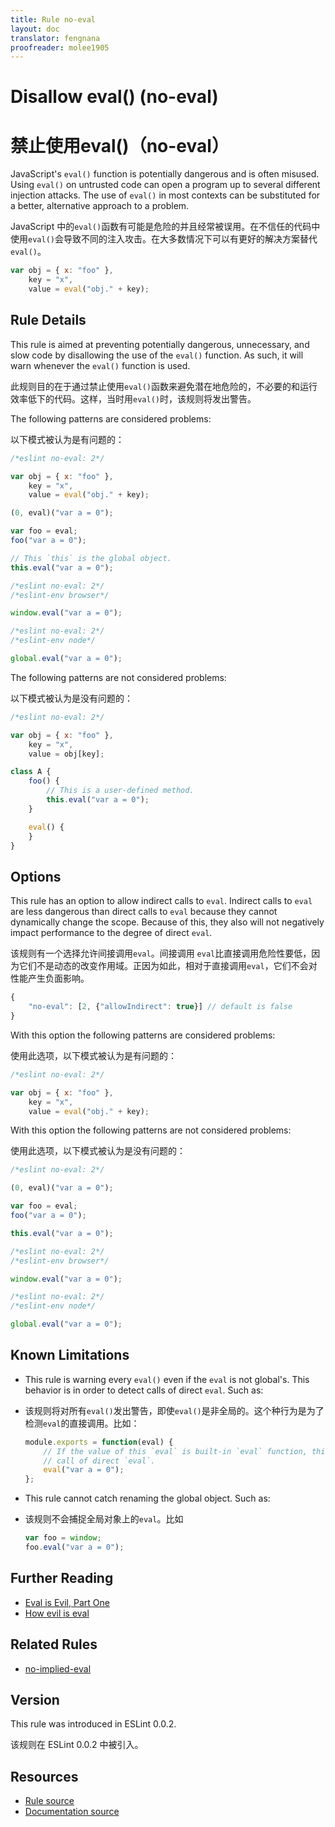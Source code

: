 ```yaml
---
title: Rule no-eval
layout: doc
translator: fengnana
proofreader: molee1905
---
```

<!-- Note: No pull requests accepted for this file. See README.md in the root directory for details. -->

# Disallow eval() (no-eval)

# 禁止使用eval()（no-eval）

JavaScript's `eval()` function is potentially dangerous and is often misused. Using `eval()` on untrusted code can open a program up to several different injection attacks. The use of `eval()` in most contexts can be substituted for a better, alternative approach to a problem.

JavaScript 中的`eval()`函数有可能是危险的并且经常被误用。在不信任的代码中使用`eval()`会导致不同的注入攻击。在大多数情况下可以有更好的解决方案替代`eval()`。

```js
var obj = { x: "foo" },
    key = "x",
    value = eval("obj." + key);
```

## Rule Details

This rule is aimed at preventing potentially dangerous, unnecessary, and slow code by disallowing the use of the `eval()` function. As such, it will warn whenever the `eval()` function is used.

此规则目的在于通过禁止使用`eval()`函数来避免潜在地危险的，不必要的和运行效率低下的代码。这样，当时用`eval()`时，该规则将发出警告。

The following patterns are considered problems:

以下模式被认为是有问题的：

```js
/*eslint no-eval: 2*/

var obj = { x: "foo" },
    key = "x",
    value = eval("obj." + key);

(0, eval)("var a = 0");

var foo = eval;
foo("var a = 0");

// This `this` is the global object.
this.eval("var a = 0");
```

```js
/*eslint no-eval: 2*/
/*eslint-env browser*/

window.eval("var a = 0");
```

```js
/*eslint no-eval: 2*/
/*eslint-env node*/

global.eval("var a = 0");
```

The following patterns are not considered problems:

以下模式被认为是没有问题的：

```js
/*eslint no-eval: 2*/

var obj = { x: "foo" },
    key = "x",
    value = obj[key];

class A {
    foo() {
        // This is a user-defined method.
        this.eval("var a = 0");
    }

    eval() {
    }
}
```

## Options

This rule has an option to allow indirect calls to `eval`.
Indirect calls to `eval` are less dangerous than direct calls to `eval` because they cannot dynamically change the scope. Because of this, they also will not negatively impact performance to the degree of direct `eval`.

该规则有一个选择允许间接调用`eval`。间接调用 `eval`比直接调用危险性要低，因为它们不是动态的改变作用域。正因为如此，相对于直接调用`eval`，它们不会对性能产生负面影响。

```js
{
    "no-eval": [2, {"allowIndirect": true}] // default is false
}
```

With this option the following patterns are considered problems:

使用此选项，以下模式被认为是有问题的：

```js
/*eslint no-eval: 2*/

var obj = { x: "foo" },
    key = "x",
    value = eval("obj." + key);
```

With this option the following patterns are not considered problems:

使用此选项，以下模式被认为是没有问题的：

```js
/*eslint no-eval: 2*/

(0, eval)("var a = 0");

var foo = eval;
foo("var a = 0");

this.eval("var a = 0");
```

```js
/*eslint no-eval: 2*/
/*eslint-env browser*/

window.eval("var a = 0");
```

```js
/*eslint no-eval: 2*/
/*eslint-env node*/

global.eval("var a = 0");
```

## Known Limitations

* This rule is warning every `eval()` even if the `eval` is not global's.
  This behavior is in order to detect calls of direct `eval`. Such as:

* 该规则将对所有`eval()`发出警告，即使`eval()`是非全局的。这个种行为是为了检测`eval`的直接调用。比如：

  ```js
  module.exports = function(eval) {
      // If the value of this `eval` is built-in `eval` function, this is a
      // call of direct `eval`.
      eval("var a = 0");
  };
  ```

* This rule cannot catch renaming the global object. Such as:

* 该规则不会捕捉全局对象上的`eval`。比如

  ```js
  var foo = window;
  foo.eval("var a = 0");
  ```

## Further Reading

* [Eval is Evil, Part One](http://blogs.msdn.com/b/ericlippert/archive/2003/11/01/53329.aspx)
* [How evil is eval](http://javascriptweblog.wordpress.com/2010/04/19/how-evil-is-eval/)

## Related Rules

* [no-implied-eval](no-implied-eval)

## Version

This rule was introduced in ESLint 0.0.2.

该规则在 ESLint 0.0.2 中被引入。

## Resources

* [Rule source](https://github.com/eslint/eslint/tree/master/lib/rules/no-eval.js)
* [Documentation source](https://github.com/eslint/eslint/tree/master/docs/rules/no-eval.md)
